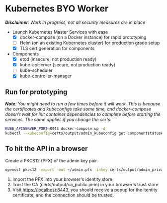 # Kubernetes BYO Worker

_**Disclaimer**: Work in progress, not all security measures are in place_

- Launch Kubernetes Master Services with ease
  - [x] docker-compose (on a Docker instance) for rapid prototyping
  - [ ] Helm (on an existing Kubernetes cluster) for production grade setup
  - [x] TLS cert generation for components
- Components
  - [x] etcd (insecure, not production ready)
  - [x] kube-apiserver (secure, not production ready)
  - [ ] kube-scheduler
  - [x] kube-controller-manager

## Run for prototyping

_**Note**: You might need to run a few times before it will work. This is because the certificates and kubeconfigs take some time, and docker-compose doesn't wait for init container dependencies to complete before starting the services. The same applies if you change the certs._

```sh
KUBE_APISERVER_PORT=8443 docker-compose up -d
kubectl --kubeconfig=certs/output/admin_kubeconfig get componentstatuses
```

## To hit the API in a browser

Create a PKCS12 (PFX) of the admin key pair.

```sh
openssl pkcs12 -export -out ~/admin.pfx -inkey certs/output/admin_private.pem -in certs/output/admin_public.pem
```

1. Import the PFX into your browser's identity store
2. Trust the CA (certs/output/ca_public.pem) in your browser's trust store
3. Visit <https://localhost:8443>, you should receive a popup for the itentity certificate, and the connection should be trusted.
